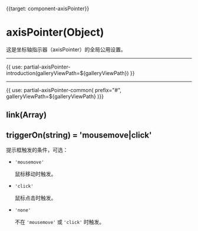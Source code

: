 
{{target: component-axisPointer}}

# axisPointer(Object)

这是坐标轴指示器（axisPointer）的全局公用设置。

---

{{ use: partial-axisPointer-introduction(galleryViewPath=${galleryViewPath}) }}

---

{{ use: partial-axisPointer-common(
    prefix="#",
    galleryViewPath=${galleryViewPath}
)}}

## link(Array)

## triggerOn(string) = 'mousemove|click'

提示框触发的条件，可选：

+ `'mousemove'`

    鼠标移动时触发。

+ `'click'`

    鼠标点击时触发。

+ `'none'`

    不在 `'mousemove'` 或 `'click'` 时触发。
